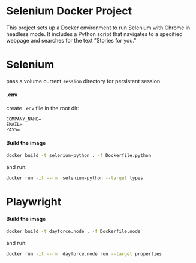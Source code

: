# Selenium Docker Project

This project sets up a Docker environment to run Selenium with Chrome in headless mode. It includes a Python script that navigates to a specified webpage and searches for the text "Stories for you."

# Selenium

pass a volume current `session` directory for persistent session

#### .env

create `.env` file in the root dir:

```
COMPANY_NAME=
EMAIL=
PASS=
```

#### Build the image

```sh
docker build -t selenium-python . -f Dockerfile.python
```

and run:

```sh
docker run -it --rm  selenium-python --target types
```

# Playwright

#### Build the image

```sh
docker build -t dayforce.node . -f Dockerfile.node
```

and run:

```sh
docker run -it --rm  dayforce.node run --target properties
```
